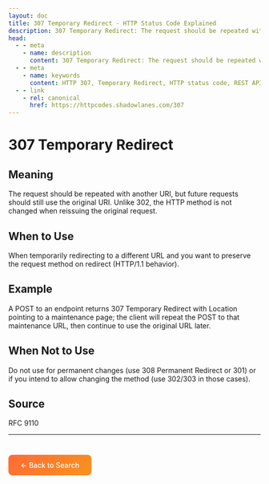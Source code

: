 ```yaml
---
layout: doc
title: 307 Temporary Redirect - HTTP Status Code Explained
description: 307 Temporary Redirect: The request should be repeated with another URI, but future requests should still use the original URI. Unlike 302, the HTTP method is not c...
head:
  - - meta
    - name: description
      content: 307 Temporary Redirect: The request should be repeated with another URI, but future requests should still use the original URI. Unlike 302, the HTTP method is not c...
  - - meta
    - name: keywords
      content: HTTP 307, Temporary Redirect, HTTP status code, REST API, web development
  - - link
    - rel: canonical
      href: https://httpcodes.shadowlanes.com/307
---
```


<script setup>
const structuredData = {
  "@context": "https://schema.org",
  "@type": "TechArticle",
  "headline": "307 Temporary Redirect - HTTP Status Code",
  "description": "The request should be repeated with another URI, but future requests should still use the original URI. Unlike 302, the HTTP method is not changed when reissuing the original request.",
  "url": "https://httpcodes.shadowlanes.com/307",
  "keywords": "HTTP 307, Temporary Redirect, HTTP status code",
  "articleBody": "The request should be repeated with another URI, but future requests should still use the original URI. Unlike 302, the HTTP method is not changed when reissuing the original request. When temporarily redirecting to a different URL and you want to preserve the request method on redirect (HTTP/1.1 behavior).",
  "publisher": {
    "@type": "Organization",
    "name": "HTTP Codes Explainer"
  }
}
</script>

<script type="application/ld+json" v-html="JSON.stringify(structuredData)"></script>

# 307 Temporary Redirect

## Meaning

The request should be repeated with another URI, but future requests should still use the original URI. Unlike 302, the HTTP method is not changed when reissuing the original request.

## When to Use

When temporarily redirecting to a different URL and you want to preserve the request method on redirect (HTTP/1.1 behavior).

## Example

A POST to an endpoint returns 307 Temporary Redirect with Location pointing to a maintenance page; the client will repeat the POST to that maintenance URL, then continue to use the original URL later.

## When Not to Use

Do not use for permanent changes (use 308 Permanent Redirect or 301) or if you intend to allow changing the method (use 302/303 in those cases).

## Source

RFC 9110

---

<div style="margin-top: 40px;">
  <a href="/" style="display: inline-block; padding: 12px 24px; background: linear-gradient(135deg, #ff6b35, #f7931e); color: white; text-decoration: none; border-radius: 8px; font-weight: 500;">← Back to Search</a>
</div>
